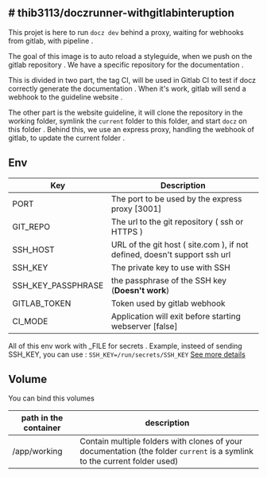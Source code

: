 
  ## # thib3113/doczrunner-withgitlabinteruption
This projet is here to run `docz dev` behind a proxy, waiting for webhooks from gitlab, with pipeline .

The goal of this image is to auto reload a styleguide, when we push on the gitlab repository .
We have a specific repository for the documentation .

This is divided in two part, the tag CI, will be used in Gitlab CI to test if docz correctly generate the documentation . When it's work, gitlab will send a webhook to the guideline website .

The other part is the website guideline, it will clone the repository in the working folder, symlink the `current` folder to this folder, and start `docz` on this folder . Behind this, we use an express proxy, handling the webhook of gitlab, to update the current folder . 

Env
---
| Key | Description |
|--|--|
| PORT |The port to be used by the express proxy [3001]|
| GIT_REPO | The url to the git repository ( ssh or HTTPS ) |
| SSH_HOST | URL of the git host ( site.com ), if not defined, doesn't support ssh url|
| SSH_KEY | The private key to use with SSH|
| SSH_KEY_PASSPHRASE | the passphrase of the SSH key (**Doesn't work**)|
| GITLAB_TOKEN | Token used by gitlab webhook |
| CI_MODE | Application will exit before starting webserver [false] |

All of this env work with _FILE for secrets .
Example, insteed of sending SSH_KEY, you can use :
`SSH_KEY=/run/secrets/SSH_KEY`
[See more details](https://docs.docker.com/engine/swarm/secrets/)

Volume
---
You can bind this volumes

| path in the container | description |
|--|--|
| /app/working | Contain multiple folders with clones of your documentation (the folder `current` is a symlink to the current folder used) |
